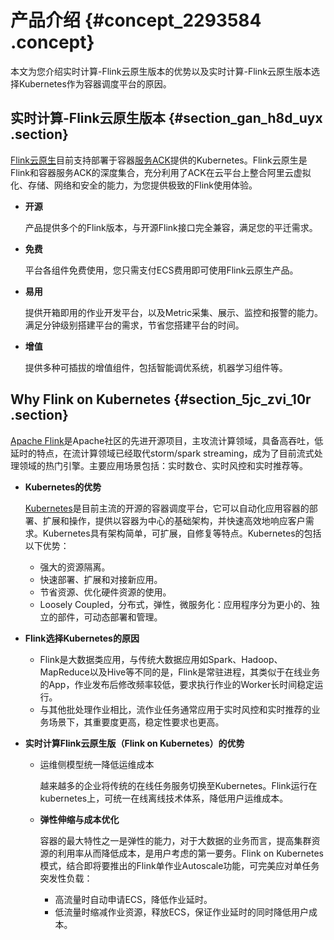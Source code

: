 # 产品介绍 {#concept_2293584 .concept}

本文为您介绍实时计算-Flink云原生版本的优势以及实时计算-Flink云原生版本选择Kubernetes作为容器调度平台的原因。

## 实时计算-Flink云原生版本 {#section_gan_h8d_uyx .section}

[Flink云原生](https://data.aliyun.com/product/sc)目前支持部署于容器[服务ACK](https://cn.aliyun.com/product/kubernetes)提供的Kubernetes。Flink云原生是Flink和容器服务ACK的深度集合，充分利用了ACK在云平台上整合阿里云虚拟化、存储、网络和安全的能力，为您提供极致的Flink使用体验。

-   **开源** 

    产品提供多个的Flink版本，与开源Flink接口完全兼容，满足您的平迁需求。

-   **免费** 

    平台各组件免费使用，您只需支付ECS费用即可使用Flink云原生产品。

-   **易用** 

    提供开箱即用的作业开发平台，以及Metric采集、展示、监控和报警的能力。满足分钟级别搭建平台的需求，节省您搭建平台的时间。

-   **增值** 

    提供多种可插拔的增值组件，包括智能调优系统，机器学习组件等。


## Why Flink on Kubernetes {#section_5jc_zvi_10r .section}

[Apache Flink](https://github.com/apache/flink)是Apache社区的先进开源项目，主攻流计算领域，具备高吞吐，低延时的特点，在流计算领域已经取代storm/spark streaming，成为了目前流式处理领域的热门引擎。主要应用场景包括：实时数仓、实时风控和实时推荐等。

-   **Kubernetes的优势** 

    [Kubernetes](https://kubernetes.io/docs/concepts/overview/what-is-kubernetes/)是目前主流的开源的容器调度平台，它可以自动化应用容器的部署、扩展和操作，提供以容器为中心的基础架构，并快速高效地响应客户需求。Kubernetes具有架构简单，可扩展，自修复等特点。Kubernetes的包括以下优势：

    -   强大的资源隔离。
    -   快速部署、扩展和对接新应用。
    -   节省资源、优化硬件资源的使用。
    -   Loosely Coupled，分布式，弹性，微服务化：应用程序分为更小的、独立的部件，可动态部署和管理。
-   **Flink选择Kubernetes的原因** 
    -   Flink是大数据类应用，与传统大数据应用如Spark、Hadoop、MapReduce以及Hive等不同的是，Flink是常驻进程，其类似于在线业务的App，作业发布后修改频率较低，要求执行作业的Worker长时间稳定运行。
    -   与其他批处理作业相比，流作业任务通常应用于实时风控和实时推荐的业务场景下，其重要度更高，稳定性要求也更高。
-   **实时计算Flink云原生版（Flink on Kubernetes）的优势** 
    -   运维侧模型统一降低运维成本

        越来越多的企业将传统的在线任务服务切换至Kubernetes。Flink运行在kubernetes上，可统一在线离线技术体系，降低用户运维成本。

    -   **弹性伸缩与成本优化** 

        容器的最大特性之一是弹性的能力，对于大数据的业务而言，提高集群资源的利用率从而降低成本，是用户考虑的第一要务。Flink on Kubernetes模式，结合即将要推出的Flink单作业Autoscale功能，可完美应对单任务突发性负载：

        -   高流量时自动申请ECS，降低作业延时。
        -   低流量时缩减作业资源，释放ECS，保证作业延时的同时降低用户成本。

